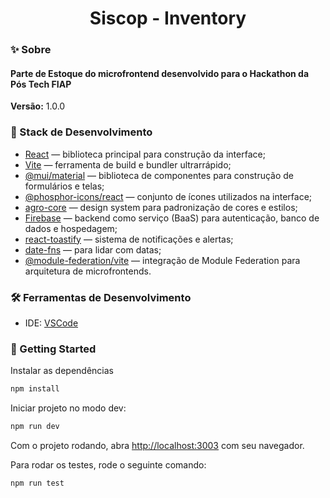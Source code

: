 <h1 align="center">Siscop - Inventory</h1>

### ✨ Sobre

<h4>Parte de Estoque do microfrontend desenvolvido para o Hackathon da Pós Tech FIAP</h4>

<b>Versão:</b> 1.0.0

### 📌 Stack de Desenvolvimento

- [React](https://react.dev/) — biblioteca principal para construção da interface;
- [Vite](https://vite.dev/) — ferramenta de build e bundler ultrarrápido;
- [@mui/material](https://mui.com/material-ui/) — biblioteca de componentes para construção de formulários e telas;
- [@phosphor-icons/react](https://phosphoricons.com/) — conjunto de ícones utilizados na interface;
- [agro-core](https://www.npmjs.com/package/agro-core) — design system para padronização de cores e estilos;
- [Firebase](https://firebase.google.com) — backend como serviço (BaaS) para autenticação, banco de dados e hospedagem;
- [react-toastify](https://fkhadra.github.io/react-toastify/introduction/) — sistema de notificações e alertas;
- [date-fns](https://date-fns.org/) — para lidar com datas;
- [@module-federation/vite](https://github.com/module-federation/vite) — integração de Module Federation para arquitetura de microfrontends.

### 🛠️ Ferramentas de Desenvolvimento
- IDE: [VSCode](https://code.visualstudio.com/)

### 🎯 Getting Started

Instalar as dependências

```bash
npm install
```

Iniciar projeto no modo dev:

```bash
npm run dev
```

Com o projeto rodando, abra [http://localhost:3003](http://localhost:3003) com seu navegador.

Para rodar os testes, rode o seguinte comando:

```bash
npm run test
```